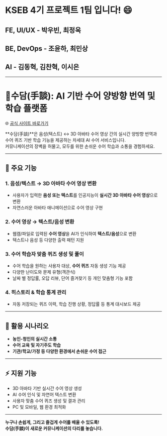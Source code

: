 # KSEB 4기 프로젝트 1팀 입니다! :smile:

## FE, UI/UX  - 박우빈, 최정욱
## BE, DevOps - 조윤하, 최민상
## AI - 김동혁, 김찬혁, 이시은
---


# 🤚수담(手談): AI 기반 수어 양방향 번역 및 학습 플랫폼  
🌐 [공식 사이트 바로가기](#)

**수담(手談)**은 음성(텍스트) ↔ 3D 아바타 수어 영상 간의 실시간 양방향 번역과  
수어 퀴즈 기반 학습 기능을 제공하는 차세대 AI 수어 서비스입니다.  
커뮤니케이션의 장벽을 허물고, 모두를 위한 손쉬운 수어 학습과 소통을 경험하세요.

---

## 🚀 주요 기능

### 1. 음성/텍스트 → 3D 아바타 수어 영상 변환
- 사용자가 입력한 **음성 또는 텍스트**를 인공지능이 **실시간 3D 아바타 수어 영상**으로 변환
- 자연스러운 아바타 애니메이션으로 수어 영상 구현

### 2. 수어 영상 → 텍스트/음성 변환
- 웹캠/파일로 입력된 **수어 영상**을 AI가 인식하여 **텍스트/음성**으로 변환
- 텍스트나 음성 등 다양한 출력 패턴 지원

### 3. 수어 학습자 맞춤 퀴즈 생성 및 풀이
- 수어 학습을 원하는 사용자 대상, **수어 퀴즈** 자동 생성 기능 제공
- 다양한 난이도와 문제 유형(객관식)
- 날짜 별 정답률, 오답 리뷰, 단어 즐겨찾기 등 개인 맞춤형 기능 포함

### 4. 히스토리 & 학습 통계 관리
- 자동 저장되는 퀴즈 이력, 학습 진행 상황, 정답률 등 통계 대시보드 제공

---

## 🧩 활용 시나리오
- **농인-청인의 실시간 소통**
- **수어 교육 및 자기주도 학습**
- **기관/학교/가정 등 다양한 환경에서 손쉬운 수어 접근**

---

## ⚡️ 지원 기능
- 3D 아바타 기반 실시간 수어 영상 생성
- AI 수어 인식 및 자연어 텍스트 변환
- 사용자 맞춤 수어 퀴즈 생성 및 결과 관리
- PC 및 모바일, 웹 환경 최적화

---

**누구나 손쉽게, 그리고 즐겁게 수어를 배울 수 있도록!  
수담(手談)이 새로운 커뮤니케이션의 다리를 놓습니다.**
